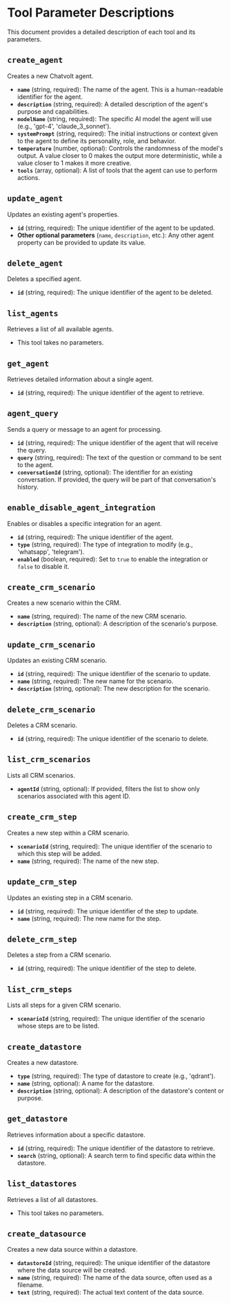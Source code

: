 # Tool Parameter Descriptions

This document provides a detailed description of each tool and its parameters.

## `create_agent`

Creates a new Chatvolt agent.

*   **`name`** (string, required): The name of the agent. This is a human-readable identifier for the agent.
*   **`description`** (string, required): A detailed description of the agent's purpose and capabilities.
*   **`modelName`** (string, required): The specific AI model the agent will use (e.g., 'gpt-4', 'claude_3_sonnet').
*   **`systemPrompt`** (string, required): The initial instructions or context given to the agent to define its personality, role, and behavior.
*   **`temperature`** (number, optional): Controls the randomness of the model's output. A value closer to 0 makes the output more deterministic, while a value closer to 1 makes it more creative.
*   **`tools`** (array, optional): A list of tools that the agent can use to perform actions.

## `update_agent`

Updates an existing agent's properties.

*   **`id`** (string, required): The unique identifier of the agent to be updated.
*   **Other optional parameters** (`name`, `description`, etc.): Any other agent property can be provided to update its value.

## `delete_agent`

Deletes a specified agent.

*   **`id`** (string, required): The unique identifier of the agent to be deleted.

## `list_agents`

Retrieves a list of all available agents.

*   This tool takes no parameters.

## `get_agent`

Retrieves detailed information about a single agent.

*   **`id`** (string, required): The unique identifier of the agent to retrieve.

## `agent_query`

Sends a query or message to an agent for processing.

*   **`id`** (string, required): The unique identifier of the agent that will receive the query.
*   **`query`** (string, required): The text of the question or command to be sent to the agent.
*   **`conversationId`** (string, optional): The identifier for an existing conversation. If provided, the query will be part of that conversation's history.

## `enable_disable_agent_integration`

Enables or disables a specific integration for an agent.

*   **`id`** (string, required): The unique identifier of the agent.
*   **`type`** (string, required): The type of integration to modify (e.g., 'whatsapp', 'telegram').
*   **`enabled`** (boolean, required): Set to `true` to enable the integration or `false` to disable it.

## `create_crm_scenario`

Creates a new scenario within the CRM.

*   **`name`** (string, required): The name of the new CRM scenario.
*   **`description`** (string, optional): A description of the scenario's purpose.

## `update_crm_scenario`

Updates an existing CRM scenario.

*   **`id`** (string, required): The unique identifier of the scenario to update.
*   **`name`** (string, required): The new name for the scenario.
*   **`description`** (string, optional): The new description for the scenario.

## `delete_crm_scenario`

Deletes a CRM scenario.

*   **`id`** (string, required): The unique identifier of the scenario to delete.

## `list_crm_scenarios`

Lists all CRM scenarios.

*   **`agentId`** (string, optional): If provided, filters the list to show only scenarios associated with this agent ID.

## `create_crm_step`

Creates a new step within a CRM scenario.

*   **`scenarioId`** (string, required): The unique identifier of the scenario to which this step will be added.
*   **`name`** (string, required): The name of the new step.

## `update_crm_step`

Updates an existing step in a CRM scenario.

*   **`id`** (string, required): The unique identifier of the step to update.
*   **`name`** (string, required): The new name for the step.

## `delete_crm_step`

Deletes a step from a CRM scenario.

*   **`id`** (string, required): The unique identifier of the step to delete.

## `list_crm_steps`

Lists all steps for a given CRM scenario.

*   **`scenarioId`** (string, required): The unique identifier of the scenario whose steps are to be listed.

## `create_datastore`

Creates a new datastore.

*   **`type`** (string, required): The type of datastore to create (e.g., 'qdrant').
*   **`name`** (string, optional): A name for the datastore.
*   **`description`** (string, optional): A description of the datastore's content or purpose.

## `get_datastore`

Retrieves information about a specific datastore.

*   **`id`** (string, required): The unique identifier of the datastore to retrieve.
*   **`search`** (string, optional): A search term to find specific data within the datastore.

## `list_datastores`

Retrieves a list of all datastores.

*   This tool takes no parameters.

## `create_datasource`

Creates a new data source within a datastore.

*   **`datastoreId`** (string, required): The unique identifier of the datastore where the data source will be created.
*   **`name`** (string, required): The name of the data source, often used as a filename.
*   **`text`** (string, required): The actual text content of the data source.